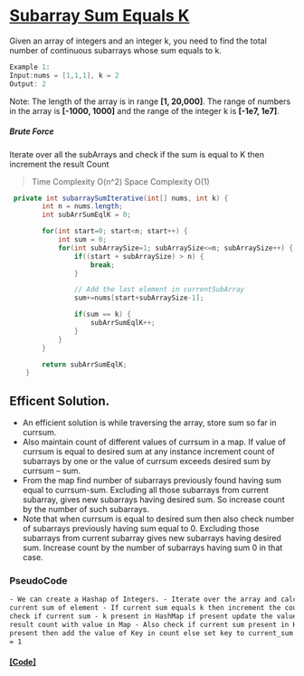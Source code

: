 # [Subarray Sum Equals K](https://leetcode.com/problems/subarray-sum-equals-k/)

Given an array of integers and an integer k, you need to find the total number of continuous subarrays whose sum equals to k.

```java
Example 1:
Input:nums = [1,1,1], k = 2
Output: 2
```

Note:
The length of the array is in range **[1, 20,000]**.
The range of numbers in the array is **[-1000, 1000]** and the range of the integer k is **[-1e7, 1e7]**.

##### Brute Force

Iterate over all the subArrays and check if the sum is equal to K then increment the result Count

> Time Complexity O(n^2) Space Complexity O(1)

```java
 private int subarraySumIterative(int[] nums, int k) {
        int n = nums.length;
        int subArrSumEqlK = 0;

        for(int start=0; start<n; start++) {
            int sum = 0;
            for(int subArraySize=1; subArraySize<=n; subArraySize++) {
                if((start + subArraySize) > n) {
                    break;
                }

                // Add the last element in currentSubArray
                sum+=nums[start+subArraySize-1];

                if(sum == k) {
                    subArrSumEqlK++;
                }
            }
        }

        return subArrSumEqlK;
    }
```

## Efficent Solution.

- An efficient solution is while traversing the array, store sum so far in currsum.
- Also maintain count of different values of currsum in a map. If value of currsum is equal to desired sum at any instance increment count of subarrays by one or the value of currsum exceeds desired sum by currsum – sum.
- From the map find number of subarrays previously found having sum equal to currsum-sum. Excluding all those subarrays from current subarray, gives new subarrays having desired sum. So increase count by the number of such subarrays.
- Note that when currsum is equal to desired sum then also check number of subarrays previously having sum equal to 0. Excluding those subarrays from current subarray gives new subarrays having desired sum. Increase count by the number of subarrays having sum 0 in that case.

### PseudoCode

```html
- We can create a Hashap of Integers. - Iterate over the array and calc the
current sum of element - If current sum equals k then increment the count - Also
check if current sum - k present in HashMap if present update the value of
result count with value in Map - Also check if current sum present in HashMap if
present then add the value of Key in count else set key to current_sum and value
= 1
```

#### [[Code]](../array/NumOfSubArrWithSumK.java)
